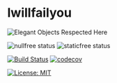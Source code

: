 # Iwillfailyou

![Elegant Objects Respected Here](http://www.elegantobjects.org/badge.svg)

![nullfree status](https://iwillfailyou.com/nullfree/iwillfailyou/service)
![staticfree status](https://iwillfailyou.com/staticfree/iwillfailyou/service)

[![Build Status](https://travis-ci.com/iwillfailyou/service.svg?branch=master)](https://travis-ci.com/iwillfailyou/service)
[![codecov](https://codecov.io/gh/iwillfailyou/service/branch/master/graph/badge.svg)](https://codecov.io/gh/iwillfailyou/service)

[![License: MIT](https://img.shields.io/badge/License-MIT-yellow.svg)](https://github.com/iwillfailyou/service/blob/master/LICENSE)

